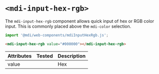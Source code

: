 # `<mdi-input-hex-rgb>`

The `mdi-input-hex-rgb` component allows quick input of hex or RGB color input. This is commonly placed above the `mdi-color` selection.

```typescript
import '@mdi/web-components/mdiInputHexRgb.js';
```

```html
<mdi-input-hex-rgb value="#000000"></mdi-input-hex-rgb>
```

| Attributes | Tested   | Description |
| ---------- | -------- | ----------- |
| value      |          | Hex |